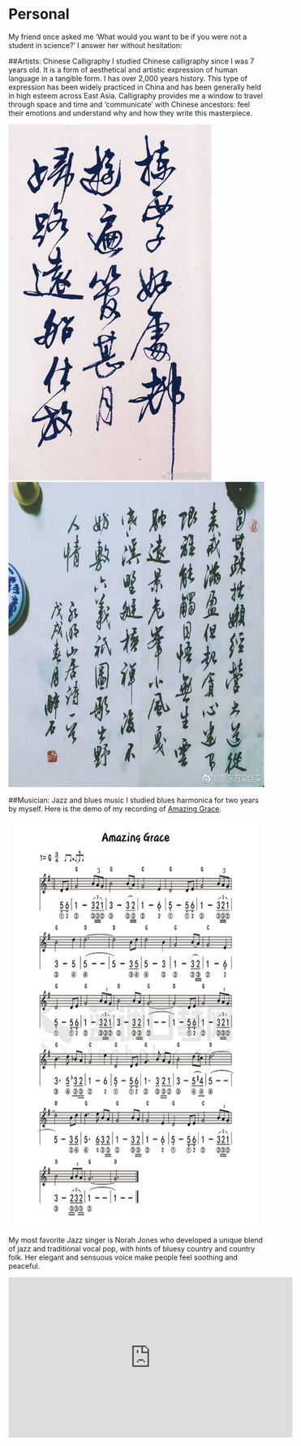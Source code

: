 # Personal
My friend once asked me ‘What would you want to be if you were not a student in science?’ I answer her without hesitation:

##Artists: Chinese Calligraphy
I studied Chinese calligraphy since I was 7 years old. It is a form of aesthetical and artistic expression of human language in a tangible form. I has over 2,000 years history. This type of expression has been widely practiced in China and has been generally held in high esteem across East Asia. Calligraphy provides me a window to travel through space and time and ‘communicate’ with Chinese ancestors: feel their emotions and understand why and how they write this masterpiece. 


<img src="https://github.com/qiweizh/Qiweizh.github.io/blob/master/img/Caligraphy1.jpg?raw=true" width="400" height="700" >

<img src="https://github.com/qiweizh/Qiweizh.github.io/blob/master/img/Caligraphy2.jpg?raw=true" width="600" height="600" >


##Musician: Jazz and blues music
I studied blues harmonica for two years by myself. Here is the demo of my recording of [Amazing Grace](https://github.com/qiweizh/Qiweizh.github.io/blob/master/research/Amazing%20Grace.mp4). 

<img src="https://github.com/qiweizh/Qiweizh.github.io/blob/master/img/Amazing%20Grace.jpg?raw=true" width="600" height="800" >

My most favorite Jazz singer is Norah Jones who developed a unique blend of jazz and traditional vocal pop, with hints of bluesy country and country folk. Her elegant and sensuous voice make people feel soothing and peaceful. 

<iframe width="560" height="315" src="https://www.youtube.com/embed/M_zuh_JzKBA" frameborder="0" allow="accelerometer; autoplay; encrypted-media; gyroscope; picture-in-picture" allowfullscreen></iframe>